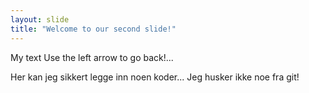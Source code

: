 ```yaml
---
layout: slide
title: "Welcome to our second slide!"
---
```

My text
Use the left arrow to go back!...

Her kan jeg sikkert legge inn noen koder... Jeg husker ikke noe fra git!
